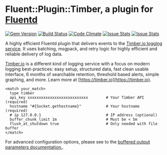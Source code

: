 # Fluent::Plugin::Timber, a plugin for [Fluentd](http://fluentd.org)

[![Gem Version](https://badge.fury.io/rb/fluent-plugin-timber.png)](http://badge.fury.io/rb/fluent-plugin-timber)
[![Build Status](https://travis-ci.org/timberio/fluent-plugin-timber.png?branch=master)](https://travis-ci.org/timberio/fluent-plugin-timber)
[![Code Climate](https://codeclimate.com/github/timberio/fluent-plugin-timber.png)](https://codeclimate.com/github/timberio/fluent-plugin-timber)
[![Issue Stats](http://issuestats.com/github/uken/fluent-plugin-timber/badge/pr)](http://issuestats.com/github/uken/fluent-plugin-timber)
[![Issue Stats](http://issuestats.com/github/uken/fluent-plugin-timber/badge/issue)](http://issuestats.com/github/uken/fluent-plugin-timber)

A highly efficient Fluentd plugin that delivers events to the [Timber.io logging service](https://timber.io). It uses batching, msgpack, and retry logic for highly efficient and reliable delivery of log data.

[Timber.io](https://timber.io) is a different kind of logging service with a focus on modern logging best-practices: easy setup, structured data, fast clean usable interface, 6 months of searchable retention, threshold based alerts, simple graphing, and more. Learn more at [https://timber.io](https://timber.io).

```
<match your_match>
  type timber
  api_key xxxxxxxxxxxxxxxxxxxxxxxxxxx        # Your Timber API (required)
  hostname "#{Socket.gethostname}"           # Your hostname (required)
  # ip 127.0.0.1                             # IP address (optional)
  buffer_chunk_limit 1m                      # Must be < 5m
  flush_at_shutdown true                     # Only needed with file buffer
</match>
```

For advanced configuration options, please see to the [buffered output parameters documentation.](http://docs.fluentd.org/articles/output-plugin-overview#buffered-output-parameters).